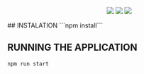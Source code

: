 <p align="center">
<img src="https://i.imgur.com/lm6kYkE.png">
<img src="https://i.imgur.com/SvASy0d.png">
<img src="https://i.imgur.com/L1NCQ9l.jpg">
</p>
## INSTALATION
```npm install```

## RUNNING THE APPLICATION
```npm run start```
